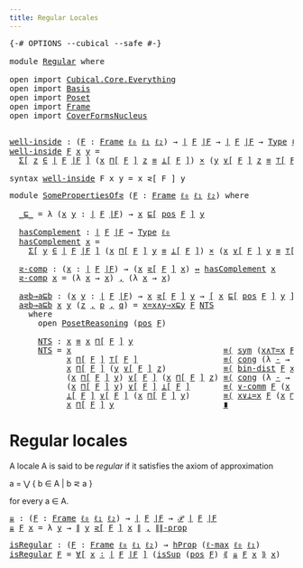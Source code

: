 ```yaml
---
title: Regular Locales
---
```


<pre class="Agda"><a id="41" class="Symbol">{-#</a> <a id="45" class="Keyword">OPTIONS</a> <a id="53" class="Pragma">--cubical</a> <a id="63" class="Pragma">--safe</a> <a id="70" class="Symbol">#-}</a>

<a id="75" class="Keyword">module</a> <a id="82" href="Regular.html" class="Module">Regular</a> <a id="90" class="Keyword">where</a>

<a id="97" class="Keyword">open</a> <a id="102" class="Keyword">import</a> <a id="109" href="Cubical.Core.Everything.html" class="Module">Cubical.Core.Everything</a>
<a id="133" class="Keyword">open</a> <a id="138" class="Keyword">import</a> <a id="145" href="Basis.html" class="Module">Basis</a>
<a id="151" class="Keyword">open</a> <a id="156" class="Keyword">import</a> <a id="163" href="Poset.html" class="Module">Poset</a>
<a id="169" class="Keyword">open</a> <a id="174" class="Keyword">import</a> <a id="181" href="Frame.html" class="Module">Frame</a>
<a id="187" class="Keyword">open</a> <a id="192" class="Keyword">import</a> <a id="199" href="CoverFormsNucleus.html" class="Module">CoverFormsNucleus</a>

</pre>
<pre class="Agda"><a id="well-inside"></a><a id="231" href="Regular.html#231" class="Function">well-inside</a> <a id="243" class="Symbol">:</a> <a id="245" class="Symbol">(</a><a id="246" href="Regular.html#246" class="Bound">F</a> <a id="248" class="Symbol">:</a> <a id="250" href="Frame.html#3701" class="Function">Frame</a> <a id="256" href="Basis.html#2320" class="Generalizable">ℓ₀</a> <a id="259" href="Basis.html#2323" class="Generalizable">ℓ₁</a> <a id="262" href="Basis.html#2326" class="Generalizable">ℓ₂</a><a id="264" class="Symbol">)</a> <a id="266" class="Symbol">→</a> <a id="268" href="Frame.html#3884" class="Function Operator">∣</a> <a id="270" href="Regular.html#246" class="Bound">F</a> <a id="272" href="Frame.html#3884" class="Function Operator">∣F</a> <a id="275" class="Symbol">→</a> <a id="277" href="Frame.html#3884" class="Function Operator">∣</a> <a id="279" href="Regular.html#246" class="Bound">F</a> <a id="281" href="Frame.html#3884" class="Function Operator">∣F</a> <a id="284" class="Symbol">→</a> <a id="286" href="Cubical.Core.Primitives.html#1230" class="Primitive">Type</a> <a id="291" href="Basis.html#2320" class="Generalizable">ℓ₀</a>
<a id="294" href="Regular.html#231" class="Function">well-inside</a> <a id="306" href="Regular.html#306" class="Bound">F</a> <a id="308" href="Regular.html#308" class="Bound">x</a> <a id="310" href="Regular.html#310" class="Bound">y</a> <a id="312" class="Symbol">=</a>
  <a id="316" href="Cubical.Core.Primitives.html#6302" class="Function">Σ[</a> <a id="319" href="Regular.html#319" class="Bound">z</a> <a id="321" href="Cubical.Core.Primitives.html#6302" class="Function">∈</a> <a id="323" href="Frame.html#3884" class="Function Operator">∣</a> <a id="325" href="Regular.html#306" class="Bound">F</a> <a id="327" href="Frame.html#3884" class="Function Operator">∣F</a> <a id="330" href="Cubical.Core.Primitives.html#6302" class="Function">]</a> <a id="332" class="Symbol">(</a><a id="333" href="Regular.html#308" class="Bound">x</a> <a id="335" href="Frame.html#4167" class="Function">⊓[</a> <a id="338" href="Regular.html#306" class="Bound">F</a> <a id="340" href="Frame.html#4167" class="Function">]</a> <a id="342" href="Regular.html#319" class="Bound">z</a> <a id="344" href="Agda.Builtin.Cubical.Path.html#381" class="Function Operator">≡</a> <a id="346" href="Frame.html#4397" class="Function Operator">⊥[</a> <a id="349" href="Regular.html#306" class="Bound">F</a> <a id="351" href="Frame.html#4397" class="Function Operator">]</a><a id="352" class="Symbol">)</a> <a id="354" href="Cubical.Data.Sigma.Base.html#489" class="Function Operator">×</a> <a id="356" class="Symbol">(</a><a id="357" href="Regular.html#310" class="Bound">y</a> <a id="359" href="Frame.html#4464" class="Function">∨[</a> <a id="362" href="Regular.html#306" class="Bound">F</a> <a id="364" href="Frame.html#4464" class="Function">]</a> <a id="366" href="Regular.html#319" class="Bound">z</a> <a id="368" href="Agda.Builtin.Cubical.Path.html#381" class="Function Operator">≡</a> <a id="370" href="Frame.html#4098" class="Function Operator">⊤[</a> <a id="373" href="Regular.html#306" class="Bound">F</a> <a id="375" href="Frame.html#4098" class="Function Operator">]</a><a id="376" class="Symbol">)</a>

<a id="379" class="Keyword">syntax</a> <a id="386" href="Regular.html#231" class="Function">well-inside</a> <a id="398" class="Bound">F</a> <a id="400" class="Bound">x</a> <a id="402" class="Bound">y</a> <a id="404" class="Symbol">=</a> <a id="406" class="Bound">x</a> <a id="408" class="Function">⋜[</a> <a id="411" class="Bound">F</a> <a id="413" class="Function">]</a> <a id="415" class="Bound">y</a>
</pre>
<pre class="Agda"><a id="430" class="Keyword">module</a> <a id="SomePropertiesOf⋜"></a><a id="437" href="Regular.html#437" class="Module">SomePropertiesOf⋜</a> <a id="455" class="Symbol">(</a><a id="456" href="Regular.html#456" class="Bound">F</a> <a id="458" class="Symbol">:</a> <a id="460" href="Frame.html#3701" class="Function">Frame</a> <a id="466" href="Basis.html#2320" class="Generalizable">ℓ₀</a> <a id="469" href="Basis.html#2323" class="Generalizable">ℓ₁</a> <a id="472" href="Basis.html#2326" class="Generalizable">ℓ₂</a><a id="474" class="Symbol">)</a> <a id="476" class="Keyword">where</a>

  <a id="SomePropertiesOf⋜._⊑_"></a><a id="485" href="Regular.html#485" class="Function Operator">_⊑_</a> <a id="489" class="Symbol">=</a> <a id="491" class="Symbol">λ</a> <a id="493" class="Symbol">(</a><a id="494" href="Regular.html#494" class="Bound">x</a> <a id="496" href="Regular.html#496" class="Bound">y</a> <a id="498" class="Symbol">:</a> <a id="500" href="Frame.html#3884" class="Function Operator">∣</a> <a id="502" href="Regular.html#456" class="Bound">F</a> <a id="504" href="Frame.html#3884" class="Function Operator">∣F</a><a id="506" class="Symbol">)</a> <a id="508" class="Symbol">→</a> <a id="510" href="Regular.html#494" class="Bound">x</a> <a id="512" href="Poset.html#2551" class="Function">⊑[</a> <a id="515" href="Frame.html#3968" class="Function">pos</a> <a id="519" href="Regular.html#456" class="Bound">F</a> <a id="521" href="Poset.html#2551" class="Function">]</a> <a id="523" href="Regular.html#496" class="Bound">y</a>

  <a id="SomePropertiesOf⋜.hasComplement"></a><a id="528" href="Regular.html#528" class="Function">hasComplement</a> <a id="542" class="Symbol">:</a> <a id="544" href="Frame.html#3884" class="Function Operator">∣</a> <a id="546" href="Regular.html#456" class="Bound">F</a> <a id="548" href="Frame.html#3884" class="Function Operator">∣F</a> <a id="551" class="Symbol">→</a> <a id="553" href="Cubical.Core.Primitives.html#1230" class="Primitive">Type</a> <a id="558" href="Regular.html#466" class="Bound">ℓ₀</a>
  <a id="563" href="Regular.html#528" class="Function">hasComplement</a> <a id="577" href="Regular.html#577" class="Bound">x</a> <a id="579" class="Symbol">=</a>
    <a id="585" href="Cubical.Core.Primitives.html#6302" class="Function">Σ[</a> <a id="588" href="Regular.html#588" class="Bound">y</a> <a id="590" href="Cubical.Core.Primitives.html#6302" class="Function">∈</a> <a id="592" href="Frame.html#3884" class="Function Operator">∣</a> <a id="594" href="Regular.html#456" class="Bound">F</a> <a id="596" href="Frame.html#3884" class="Function Operator">∣F</a> <a id="599" href="Cubical.Core.Primitives.html#6302" class="Function">]</a> <a id="601" class="Symbol">(</a><a id="602" href="Regular.html#577" class="Bound">x</a> <a id="604" href="Frame.html#4167" class="Function">⊓[</a> <a id="607" href="Regular.html#456" class="Bound">F</a> <a id="609" href="Frame.html#4167" class="Function">]</a> <a id="611" href="Regular.html#588" class="Bound">y</a> <a id="613" href="Agda.Builtin.Cubical.Path.html#381" class="Function Operator">≡</a> <a id="615" href="Frame.html#4397" class="Function Operator">⊥[</a> <a id="618" href="Regular.html#456" class="Bound">F</a> <a id="620" href="Frame.html#4397" class="Function Operator">]</a><a id="621" class="Symbol">)</a> <a id="623" href="Cubical.Data.Sigma.Base.html#489" class="Function Operator">×</a> <a id="625" class="Symbol">(</a><a id="626" href="Regular.html#577" class="Bound">x</a> <a id="628" href="Frame.html#4464" class="Function">∨[</a> <a id="631" href="Regular.html#456" class="Bound">F</a> <a id="633" href="Frame.html#4464" class="Function">]</a> <a id="635" href="Regular.html#588" class="Bound">y</a> <a id="637" href="Agda.Builtin.Cubical.Path.html#381" class="Function Operator">≡</a> <a id="639" href="Frame.html#4098" class="Function Operator">⊤[</a> <a id="642" href="Regular.html#456" class="Bound">F</a> <a id="644" href="Frame.html#4098" class="Function Operator">]</a><a id="645" class="Symbol">)</a>

  <a id="SomePropertiesOf⋜.⋜-comp"></a><a id="650" href="Regular.html#650" class="Function">⋜-comp</a> <a id="657" class="Symbol">:</a> <a id="659" class="Symbol">(</a><a id="660" href="Regular.html#660" class="Bound">x</a> <a id="662" class="Symbol">:</a> <a id="664" href="Frame.html#3884" class="Function Operator">∣</a> <a id="666" href="Regular.html#456" class="Bound">F</a> <a id="668" href="Frame.html#3884" class="Function Operator">∣F</a><a id="670" class="Symbol">)</a> <a id="672" class="Symbol">→</a> <a id="674" class="Symbol">(</a><a id="675" href="Regular.html#660" class="Bound">x</a> <a id="677" href="Regular.html#231" class="Function">⋜[</a> <a id="680" href="Regular.html#456" class="Bound">F</a> <a id="682" href="Regular.html#231" class="Function">]</a> <a id="684" href="Regular.html#660" class="Bound">x</a><a id="685" class="Symbol">)</a> <a id="687" href="Basis.html#2433" class="Function Operator">↔</a> <a id="689" href="Regular.html#528" class="Function">hasComplement</a> <a id="703" href="Regular.html#660" class="Bound">x</a>
  <a id="707" href="Regular.html#650" class="Function">⋜-comp</a> <a id="714" href="Regular.html#714" class="Bound">x</a> <a id="716" class="Symbol">=</a> <a id="718" class="Symbol">(λ</a> <a id="721" href="Regular.html#721" class="Bound">x</a> <a id="723" class="Symbol">→</a> <a id="725" href="Regular.html#721" class="Bound">x</a><a id="726" class="Symbol">)</a> <a id="728" href="Agda.Builtin.Sigma.html#236" class="InductiveConstructor Operator">,</a> <a id="730" class="Symbol">(λ</a> <a id="733" href="Regular.html#733" class="Bound">x</a> <a id="735" class="Symbol">→</a> <a id="737" href="Regular.html#733" class="Bound">x</a><a id="738" class="Symbol">)</a>

  <a id="SomePropertiesOf⋜.a⋜b→a⊑b"></a><a id="743" href="Regular.html#743" class="Function">a⋜b→a⊑b</a> <a id="751" class="Symbol">:</a> <a id="753" class="Symbol">(</a><a id="754" href="Regular.html#754" class="Bound">x</a> <a id="756" href="Regular.html#756" class="Bound">y</a> <a id="758" class="Symbol">:</a> <a id="760" href="Frame.html#3884" class="Function Operator">∣</a> <a id="762" href="Regular.html#456" class="Bound">F</a> <a id="764" href="Frame.html#3884" class="Function Operator">∣F</a><a id="766" class="Symbol">)</a> <a id="768" class="Symbol">→</a> <a id="770" href="Regular.html#754" class="Bound">x</a> <a id="772" href="Regular.html#231" class="Function">⋜[</a> <a id="775" href="Regular.html#456" class="Bound">F</a> <a id="777" href="Regular.html#231" class="Function">]</a> <a id="779" href="Regular.html#756" class="Bound">y</a> <a id="781" class="Symbol">→</a> <a id="783" href="Cubical.Foundations.Logic.html#1299" class="Function Operator">[</a> <a id="785" href="Regular.html#754" class="Bound">x</a> <a id="787" href="Poset.html#2551" class="Function">⊑[</a> <a id="790" href="Frame.html#3968" class="Function">pos</a> <a id="794" href="Regular.html#456" class="Bound">F</a> <a id="796" href="Poset.html#2551" class="Function">]</a> <a id="798" href="Regular.html#756" class="Bound">y</a> <a id="800" href="Cubical.Foundations.Logic.html#1299" class="Function Operator">]</a>
  <a id="804" href="Regular.html#743" class="Function">a⋜b→a⊑b</a> <a id="812" href="Regular.html#812" class="Bound">x</a> <a id="814" href="Regular.html#814" class="Bound">y</a> <a id="816" class="Symbol">(</a><a id="817" href="Regular.html#817" class="Bound">z</a> <a id="819" href="Agda.Builtin.Sigma.html#236" class="InductiveConstructor Operator">,</a> <a id="821" href="Regular.html#821" class="Bound">p</a> <a id="823" href="Agda.Builtin.Sigma.html#236" class="InductiveConstructor Operator">,</a> <a id="825" href="Regular.html#825" class="Bound">q</a><a id="826" class="Symbol">)</a> <a id="828" class="Symbol">=</a> <a id="830" href="Frame.html#7552" class="Function">x=x∧y⇒x⊑y</a> <a id="840" href="Regular.html#456" class="Bound">F</a> <a id="842" href="Regular.html#897" class="Function">NTS</a>
    <a id="850" class="Keyword">where</a>
      <a id="862" class="Keyword">open</a> <a id="867" href="Poset.html#3652" class="Module">PosetReasoning</a> <a id="882" class="Symbol">(</a><a id="883" href="Frame.html#3968" class="Function">pos</a> <a id="887" href="Regular.html#456" class="Bound">F</a><a id="888" class="Symbol">)</a>

      <a id="897" href="Regular.html#897" class="Function">NTS</a> <a id="901" class="Symbol">:</a> <a id="903" href="Regular.html#812" class="Bound">x</a> <a id="905" href="Agda.Builtin.Cubical.Path.html#381" class="Function Operator">≡</a> <a id="907" href="Regular.html#812" class="Bound">x</a> <a id="909" href="Frame.html#4167" class="Function">⊓[</a> <a id="912" href="Regular.html#456" class="Bound">F</a> <a id="914" href="Frame.html#4167" class="Function">]</a> <a id="916" href="Regular.html#814" class="Bound">y</a>
      <a id="924" href="Regular.html#897" class="Function">NTS</a> <a id="928" class="Symbol">=</a> <a id="930" href="Regular.html#812" class="Bound">x</a>                                <a id="963" href="Cubical.Foundations.Prelude.html#6490" class="Function Operator">≡⟨</a> <a id="966" href="Cubical.Foundations.Prelude.html#955" class="Function">sym</a> <a id="970" class="Symbol">(</a><a id="971" href="Frame.html#7744" class="Function">x∧⊤=x</a> <a id="977" href="Regular.html#456" class="Bound">F</a> <a id="979" href="Regular.html#812" class="Bound">x</a><a id="980" class="Symbol">)</a>                 <a id="998" href="Cubical.Foundations.Prelude.html#6490" class="Function Operator">⟩</a>
            <a id="1012" href="Regular.html#812" class="Bound">x</a> <a id="1014" href="Frame.html#4167" class="Function">⊓[</a> <a id="1017" href="Regular.html#456" class="Bound">F</a> <a id="1019" href="Frame.html#4167" class="Function">]</a> <a id="1021" href="Frame.html#4098" class="Function Operator">⊤[</a> <a id="1024" href="Regular.html#456" class="Bound">F</a> <a id="1026" href="Frame.html#4098" class="Function Operator">]</a>                  <a id="1045" href="Cubical.Foundations.Prelude.html#6490" class="Function Operator">≡⟨</a> <a id="1048" href="Cubical.Foundations.Prelude.html#1138" class="Function">cong</a> <a id="1053" class="Symbol">(λ</a> <a id="1056" href="Regular.html#1056" class="Bound">-</a> <a id="1058" class="Symbol">→</a> <a id="1060" href="Regular.html#812" class="Bound">x</a> <a id="1062" href="Frame.html#4167" class="Function">⊓[</a> <a id="1065" href="Regular.html#456" class="Bound">F</a> <a id="1067" href="Frame.html#4167" class="Function">]</a> <a id="1069" href="Regular.html#1056" class="Bound">-</a><a id="1070" class="Symbol">)</a> <a id="1072" class="Symbol">(</a><a id="1073" href="Cubical.Foundations.Prelude.html#955" class="Function">sym</a> <a id="1077" href="Regular.html#825" class="Bound">q</a><a id="1078" class="Symbol">)</a> <a id="1080" href="Cubical.Foundations.Prelude.html#6490" class="Function Operator">⟩</a>
            <a id="1094" href="Regular.html#812" class="Bound">x</a> <a id="1096" href="Frame.html#4167" class="Function">⊓[</a> <a id="1099" href="Regular.html#456" class="Bound">F</a> <a id="1101" href="Frame.html#4167" class="Function">]</a> <a id="1103" class="Symbol">(</a><a id="1104" href="Regular.html#814" class="Bound">y</a> <a id="1106" href="Frame.html#4464" class="Function">∨[</a> <a id="1109" href="Regular.html#456" class="Bound">F</a> <a id="1111" href="Frame.html#4464" class="Function">]</a> <a id="1113" href="Regular.html#817" class="Bound">z</a><a id="1114" class="Symbol">)</a>            <a id="1127" href="Cubical.Foundations.Prelude.html#6490" class="Function Operator">≡⟨</a> <a id="1130" href="Frame.html#8416" class="Function">bin-dist</a> <a id="1139" href="Regular.html#456" class="Bound">F</a> <a id="1141" href="Regular.html#812" class="Bound">x</a> <a id="1143" href="Regular.html#814" class="Bound">y</a> <a id="1145" href="Regular.html#817" class="Bound">z</a>                <a id="1162" href="Cubical.Foundations.Prelude.html#6490" class="Function Operator">⟩</a>
            <a id="1176" class="Symbol">(</a><a id="1177" href="Regular.html#812" class="Bound">x</a> <a id="1179" href="Frame.html#4167" class="Function">⊓[</a> <a id="1182" href="Regular.html#456" class="Bound">F</a> <a id="1184" href="Frame.html#4167" class="Function">]</a> <a id="1186" href="Regular.html#814" class="Bound">y</a><a id="1187" class="Symbol">)</a> <a id="1189" href="Frame.html#4464" class="Function">∨[</a> <a id="1192" href="Regular.html#456" class="Bound">F</a> <a id="1194" href="Frame.html#4464" class="Function">]</a> <a id="1196" class="Symbol">(</a><a id="1197" href="Regular.html#812" class="Bound">x</a> <a id="1199" href="Frame.html#4167" class="Function">⊓[</a> <a id="1202" href="Regular.html#456" class="Bound">F</a> <a id="1204" href="Frame.html#4167" class="Function">]</a> <a id="1206" href="Regular.html#817" class="Bound">z</a><a id="1207" class="Symbol">)</a> <a id="1209" href="Cubical.Foundations.Prelude.html#6490" class="Function Operator">≡⟨</a> <a id="1212" href="Cubical.Foundations.Prelude.html#1138" class="Function">cong</a> <a id="1217" class="Symbol">(λ</a> <a id="1220" href="Regular.html#1220" class="Bound">-</a> <a id="1222" class="Symbol">→</a> <a id="1224" class="Symbol">_</a> <a id="1226" href="Frame.html#4464" class="Function">∨[</a> <a id="1229" href="Regular.html#456" class="Bound">F</a> <a id="1231" href="Frame.html#4464" class="Function">]</a> <a id="1233" href="Regular.html#1220" class="Bound">-</a><a id="1234" class="Symbol">)</a> <a id="1236" href="Regular.html#821" class="Bound">p</a>       <a id="1244" href="Cubical.Foundations.Prelude.html#6490" class="Function Operator">⟩</a>
            <a id="1258" class="Symbol">(</a><a id="1259" href="Regular.html#812" class="Bound">x</a> <a id="1261" href="Frame.html#4167" class="Function">⊓[</a> <a id="1264" href="Regular.html#456" class="Bound">F</a> <a id="1266" href="Frame.html#4167" class="Function">]</a> <a id="1268" href="Regular.html#814" class="Bound">y</a><a id="1269" class="Symbol">)</a> <a id="1271" href="Frame.html#4464" class="Function">∨[</a> <a id="1274" href="Regular.html#456" class="Bound">F</a> <a id="1276" href="Frame.html#4464" class="Function">]</a> <a id="1278" href="Frame.html#4397" class="Function Operator">⊥[</a> <a id="1281" href="Regular.html#456" class="Bound">F</a> <a id="1283" href="Frame.html#4397" class="Function Operator">]</a>       <a id="1291" href="Cubical.Foundations.Prelude.html#6490" class="Function Operator">≡⟨</a> <a id="1294" href="Frame.html#7913" class="Function">∨-comm</a> <a id="1301" href="Regular.html#456" class="Bound">F</a> <a id="1303" class="Symbol">(</a><a id="1304" href="Regular.html#812" class="Bound">x</a> <a id="1306" href="Frame.html#4167" class="Function">⊓[</a> <a id="1309" href="Regular.html#456" class="Bound">F</a> <a id="1311" href="Frame.html#4167" class="Function">]</a> <a id="1313" href="Regular.html#814" class="Bound">y</a><a id="1314" class="Symbol">)</a> <a id="1316" href="Frame.html#4397" class="Function Operator">⊥[</a> <a id="1319" href="Regular.html#456" class="Bound">F</a> <a id="1321" href="Frame.html#4397" class="Function Operator">]</a>    <a id="1326" href="Cubical.Foundations.Prelude.html#6490" class="Function Operator">⟩</a>
            <a id="1340" href="Frame.html#4397" class="Function Operator">⊥[</a> <a id="1343" href="Regular.html#456" class="Bound">F</a> <a id="1345" href="Frame.html#4397" class="Function Operator">]</a> <a id="1347" href="Frame.html#4464" class="Function">∨[</a> <a id="1350" href="Regular.html#456" class="Bound">F</a> <a id="1352" href="Frame.html#4464" class="Function">]</a> <a id="1354" class="Symbol">(</a><a id="1355" href="Regular.html#812" class="Bound">x</a> <a id="1357" href="Frame.html#4167" class="Function">⊓[</a> <a id="1360" href="Regular.html#456" class="Bound">F</a> <a id="1362" href="Frame.html#4167" class="Function">]</a> <a id="1364" href="Regular.html#814" class="Bound">y</a><a id="1365" class="Symbol">)</a>       <a id="1373" href="Cubical.Foundations.Prelude.html#6490" class="Function Operator">≡⟨</a> <a id="1376" href="Frame.html#7827" class="Function">x∨⊥=x</a> <a id="1382" href="Regular.html#456" class="Bound">F</a> <a id="1384" class="Symbol">(</a><a id="1385" href="Regular.html#812" class="Bound">x</a> <a id="1387" href="Frame.html#4167" class="Function">⊓[</a> <a id="1390" href="Regular.html#456" class="Bound">F</a> <a id="1392" href="Frame.html#4167" class="Function">]</a> <a id="1394" href="Regular.html#814" class="Bound">y</a><a id="1395" class="Symbol">)</a>            <a id="1408" href="Cubical.Foundations.Prelude.html#6490" class="Function Operator">⟩</a>
            <a id="1422" href="Regular.html#812" class="Bound">x</a> <a id="1424" href="Frame.html#4167" class="Function">⊓[</a> <a id="1427" href="Regular.html#456" class="Bound">F</a> <a id="1429" href="Frame.html#4167" class="Function">]</a> <a id="1431" href="Regular.html#814" class="Bound">y</a>                       <a id="1455" href="Cubical.Foundations.Prelude.html#6792" class="Function Operator">∎</a>
</pre>
# Regular locales

A locale A is said to be *regular* if it satisfies the axiom of approximation

  a = ⋁ { b ∈ A | b ⋜ a }

for every a ∈ A.

<pre class="Agda"><a id="⇊"></a><a id="1613" href="Regular.html#1613" class="Function">⇊</a> <a id="1615" class="Symbol">:</a> <a id="1617" class="Symbol">(</a><a id="1618" href="Regular.html#1618" class="Bound">F</a> <a id="1620" class="Symbol">:</a> <a id="1622" href="Frame.html#3701" class="Function">Frame</a> <a id="1628" href="Basis.html#2320" class="Generalizable">ℓ₀</a> <a id="1631" href="Basis.html#2323" class="Generalizable">ℓ₁</a> <a id="1634" href="Basis.html#2326" class="Generalizable">ℓ₂</a><a id="1636" class="Symbol">)</a> <a id="1638" class="Symbol">→</a> <a id="1640" href="Frame.html#3884" class="Function Operator">∣</a> <a id="1642" href="Regular.html#1618" class="Bound">F</a> <a id="1644" href="Frame.html#3884" class="Function Operator">∣F</a> <a id="1647" class="Symbol">→</a> <a id="1649" href="Basis.html#3435" class="Function">𝒫</a> <a id="1651" href="Frame.html#3884" class="Function Operator">∣</a> <a id="1653" href="Regular.html#1618" class="Bound">F</a> <a id="1655" href="Frame.html#3884" class="Function Operator">∣F</a>
<a id="1658" href="Regular.html#1613" class="Function">⇊</a> <a id="1660" href="Regular.html#1660" class="Bound">F</a> <a id="1662" href="Regular.html#1662" class="Bound">x</a> <a id="1664" class="Symbol">=</a> <a id="1666" class="Symbol">λ</a> <a id="1668" href="Regular.html#1668" class="Bound">y</a> <a id="1670" class="Symbol">→</a> <a id="1672" href="Basis.html#6152" class="Datatype Operator">∥</a> <a id="1674" href="Regular.html#1668" class="Bound">y</a> <a id="1676" href="Regular.html#231" class="Function">⋜[</a> <a id="1679" href="Regular.html#1660" class="Bound">F</a> <a id="1681" href="Regular.html#231" class="Function">]</a> <a id="1683" href="Regular.html#1662" class="Bound">x</a> <a id="1685" href="Basis.html#6152" class="Datatype Operator">∥</a> <a id="1687" href="Agda.Builtin.Sigma.html#236" class="InductiveConstructor Operator">,</a> <a id="1689" href="Basis.html#6239" class="Function">∥∥-prop</a> <a id="1697" class="Symbol">_</a>
</pre>
<pre class="Agda"><a id="isRegular"></a><a id="1712" href="Regular.html#1712" class="Function">isRegular</a> <a id="1722" class="Symbol">:</a> <a id="1724" class="Symbol">(</a><a id="1725" href="Regular.html#1725" class="Bound">F</a> <a id="1727" class="Symbol">:</a> <a id="1729" href="Frame.html#3701" class="Function">Frame</a> <a id="1735" href="Basis.html#2320" class="Generalizable">ℓ₀</a> <a id="1738" href="Basis.html#2323" class="Generalizable">ℓ₁</a> <a id="1741" href="Basis.html#2326" class="Generalizable">ℓ₂</a><a id="1743" class="Symbol">)</a> <a id="1745" class="Symbol">→</a> <a id="1747" href="Cubical.Foundations.HLevels.html#1500" class="Function">hProp</a> <a id="1753" class="Symbol">(</a><a id="1754" href="Cubical.Core.Primitives.html#1202" class="Primitive">ℓ-max</a> <a id="1760" href="Basis.html#2320" class="Generalizable">ℓ₀</a> <a id="1763" href="Basis.html#2323" class="Generalizable">ℓ₁</a><a id="1765" class="Symbol">)</a>
<a id="1767" href="Regular.html#1712" class="Function">isRegular</a> <a id="1777" href="Regular.html#1777" class="Bound">F</a> <a id="1779" class="Symbol">=</a> <a id="1781" href="Cubical.Foundations.Logic.html#4216" class="Function">∀[</a> <a id="1784" href="Regular.html#1784" class="Bound">x</a> <a id="1786" href="Cubical.Foundations.Logic.html#4216" class="Function">∶</a> <a id="1788" href="Frame.html#3884" class="Function Operator">∣</a> <a id="1790" href="Regular.html#1777" class="Bound">F</a> <a id="1792" href="Frame.html#3884" class="Function Operator">∣F</a> <a id="1795" href="Cubical.Foundations.Logic.html#4216" class="Function">]</a> <a id="1797" class="Symbol">(</a><a id="1798" href="Frame.html#2490" class="Function">isSup</a> <a id="1804" class="Symbol">(</a><a id="1805" href="Frame.html#3968" class="Function">pos</a> <a id="1809" href="Regular.html#1777" class="Bound">F</a><a id="1810" class="Symbol">)</a> <a id="1812" href="Basis.html#5659" class="Function Operator">⟪</a> <a id="1814" href="Regular.html#1613" class="Function">⇊</a> <a id="1816" href="Regular.html#1777" class="Bound">F</a> <a id="1818" href="Regular.html#1784" class="Bound">x</a> <a id="1820" href="Basis.html#5659" class="Function Operator">⟫</a> <a id="1822" href="Regular.html#1784" class="Bound">x</a><a id="1823" class="Symbol">)</a>
</pre>